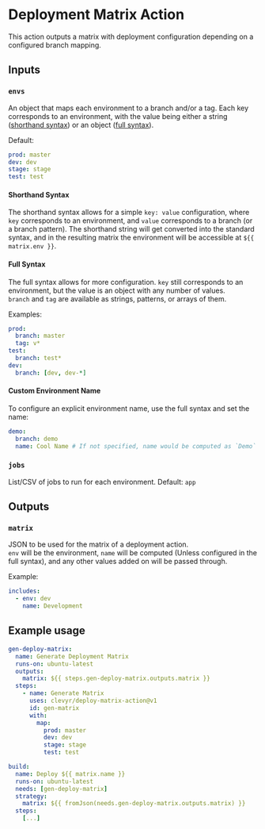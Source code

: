# Deployment Matrix Action

This action outputs a matrix with deployment configuration depending on a configured branch mapping.

## Inputs

### `envs`

An object that maps each environment to a branch and/or a tag. Each key corresponds to an environment, with the value being either a string ([shorthand syntax](#shorthand-syntax)) or an object ([full syntax](#full-syntax)).

Default:
```yaml
prod: master
dev: dev
stage: stage
test: test
```

#### Shorthand Syntax

The shorthand syntax allows for a simple `key: value` configuration, where `key` corresponds to an environment, and `value` corresponds to a branch (or a branch pattern). The shorthand string will get converted into the standard syntax, and in the resulting matrix the environment will be accessible at `${{ matrix.env }}`.

#### Full Syntax

The full syntax allows for more configuration. `key` still corresponds to an environment, but the value is an object with any number of values.   
`branch` and `tag` are available as strings, patterns, or arrays of them.

Examples:
```yaml
prod:
  branch: master
  tag: v*
test:
  branch: test*
dev:
  branch: [dev, dev-*]
```

#### Custom Environment Name

To configure an explicit environment name, use the full syntax and set the name:

```yaml
demo:
  branch: demo
  name: Cool Name # If not specified, name would be computed as `Demo`
```

### `jobs`

List/CSV of jobs to run for each environment. Default: `app`

## Outputs

### `matrix`

JSON to be used for the matrix of a deployment action.   
`env` will be the environment, `name` will be computed (Unless configured in the full syntax), and any other values added on will be passed through.

Example:
```yaml
includes:
  - env: dev
    name: Development
```

## Example usage

```yaml
gen-deploy-matrix:
  name: Generate Deployment Matrix
  runs-on: ubuntu-latest
  outputs:
    matrix: ${{ steps.gen-deploy-matrix.outputs.matrix }}
  steps:
    - name: Generate Matrix
      uses: clevyr/deploy-matrix-action@v1
      id: gen-matrix
      with:
        map:
          prod: master
          dev: dev
          stage: stage
          test: test

build:
  name: Deploy ${{ matrix.name }}
  runs-on: ubuntu-latest
  needs: [gen-deploy-matrix]
  strategy:
    matrix: ${{ fromJson(needs.gen-deploy-matrix.outputs.matrix) }}
  steps:
    [...]
```
